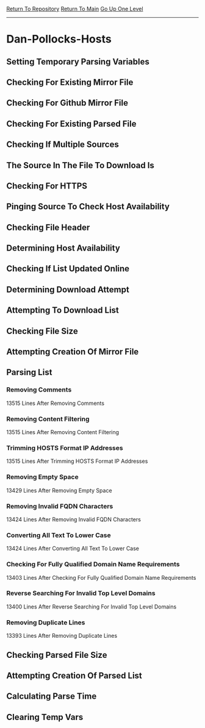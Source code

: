 [Return To Repository](https://github.com/deathbybandaid/piholeparser/)
[Return To Main](https://github.com/deathbybandaid/piholeparser/blob/master/RecentRunLogs/Mainlog.md)
[Go Up One Level](https://github.com/deathbybandaid/piholeparser/blob/master/RecentRunLogs/TopLevelScripts/30-Processing-External-Blacklists.md)
____________________________________
# Dan-Pollocks-Hosts
## Setting Temporary Parsing Variables
## Checking For Existing Mirror File
## Checking For Github Mirror File
## Checking For Existing Parsed File
## Checking If Multiple Sources
## The Source In The File To Download Is
## Checking For HTTPS
## Pinging Source To Check Host Availability
## Checking File Header
## Determining Host Availability
## Checking If List Updated Online
## Determining Download Attempt
## Attempting To Download List
## Checking File Size
## Attempting Creation Of Mirror File
## Parsing List
### Removing Comments
13515 Lines After Removing Comments
### Removing Content Filtering
13515 Lines After Removing Content Filtering
### Trimming HOSTS Format IP Addresses
13515 Lines After Trimming HOSTS Format IP Addresses
### Removing Empty Space
13429 Lines After Removing Empty Space
### Removing Invalid FQDN Characters
13424 Lines After Removing Invalid FQDN Characters
### Converting All Text To Lower Case
13424 Lines After Converting All Text To Lower Case
### Checking For Fully Qualified Domain Name Requirements
13403 Lines After Checking For Fully Qualified Domain Name Requirements
### Reverse Searching For Invalid Top Level Domains
13400 Lines After Reverse Searching For Invalid Top Level Domains
### Removing Duplicate Lines
13393 Lines After Removing Duplicate Lines
## Checking Parsed File Size
## Attempting Creation Of Parsed List
## Calculating Parse Time
## Clearing Temp Vars
